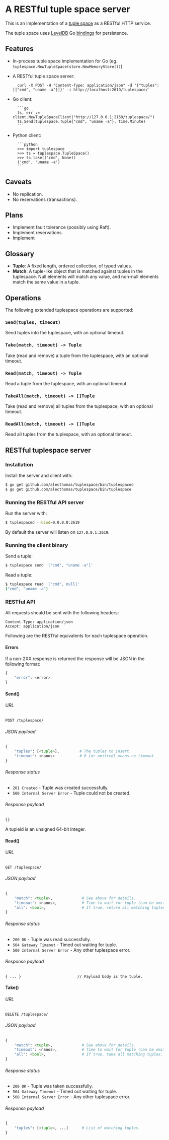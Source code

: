 # A RESTful tuple space server

This is an implementation of a [tuple space](http://www.mcs.anl.gov/~itf/dbpp/text/node44.html) as a RESTful HTTP service.

The tuple space uses [LevelDB](https://code.google.com/p/leveldb/) Go [bindings](https://github.com/jmhodges/levigo) for persistence.

## Features

- In-process tuple space implementation for Go (eg. `tuplespace.NewTupleSpace(store.NewMemoryStore())`)
- A RESTful tuple space server:

		curl -X POST -H "Content-Type: application/json" -d '{"tuples": [["cmd", "uname -a"]]}' -i http://localhost:2619/tuplespace/`

- Go client:

		```go
		ts, err := client.NewTupleSpaceClient("http://127.0.0.1:2169/tuplespace/")
		ts.Send(tuplespace.Tuple{"cmd", "uname -a"}, time.Minute)
		```

- Python client:

		```python
		>>> import tuplespace
		>>> ts = tuplespace.TupleSpace()
		>>> ts.take(('cmd', None))
		('cmd', 'uname -a')
		```

## Caveats

- No replication.
- No reservations (transactions).

## Plans

- Implement fault tolerance (possibly using Raft).
- Implement reservations.
- Implement

## Glossary

- **Tuple**: A fixed length, ordered collection, of typed values.
- **Match**: A tuple-like object that is matched against tuples in the tuplespace. Null elements will match any value, and non-null elements match the same value in a tuple.

## Operations

The following extended tuplespace operations are supported:

### `Send(tuples, timeout)`

Send tuples into the tuplespace, with an optional timeout.

### `Take(match, timeout) -> Tuple`

Take (read and remove) a tuple from the tuplespace, with an optional timeout.

### `Read(match, timeout) -> Tuple`

Read a tuple from the tuplespace, with an optional timeout.

### `TakeAll(match, timeout) -> []Tuple`

Take (read and remove) all tuples from the tuplespace, with an optional timeout.

### `ReadAll(match, timeout) -> []Tuple`

Read all tuples from the tuplespace, with an optional timeout.

## RESTful tuplespace server

### Installation

Install the server and client with:

```bash
$ go get github.com/alecthomas/tuplespace/bin/tuplespaced
$ go get github.com/alecthomas/tuplespace/bin/tuplespace
```

### Running the RESTful API server

Run the server with:

```bash
$ tuplespaced --bind=0.0.0.0:2619
```

By default the server will listen on `127.0.0.1:2619`.

### Running the client binary

Send a tuple:

```bash
$ tuplespace send '["cmd", "uname -a"]'
```

Read a tuple:
```bash
$ tuplespace read '["cmd", null]'
("cmd", "uname -a")
```

### RESTful API

All requests should be sent with the following headers:

```
Content-Type: application/json
Accept: application/json
```

Following are the RESTful equivalents for each tuplespace operation.

#### Errors

If a non-2XX response is returned the response will be JSON in the following format:

```python
{
	"error": <error>
}
```

#### Send()

###### URL

	POST /tuplespace/

###### JSON payload

```python
{
	"tuples": [<tuple>],         # The tuples to insert.
	"timeout": <nanos>           # 0 (or omitted) means no timeout
}
```

###### Response status

- `201 Created` - Tuple was created successfully.
- `500 Internal Server Error` - Tuple could not be created.

###### Response payload

```python
{}
```

A tupleid is an unsigned 64-bit integer.


#### Read()

###### URL

	GET /tuplespace/

###### JSON payload

```python
{
	"match": <tuple>,             # See above for details.
	"timeout": <nanos>,           # Time to wait for tuple (can be omitted to wait indefinitely).
	"all": <bool>,                # If true, return all matching tuples. If omitted or false, return one.
}
```

###### Response status

- `200 OK` - Tuple was read successfully.
- `504 Gateway Timeout` - Timed out waiting for tuple.
- `500 Internal Server Error` - Any other tuplespace error.

###### Response payload

	{ ... }                         // Payload body is the tuple.

#### Take()

###### URL

	DELETE /tuplespace/

###### JSON payload

```python
{
	"match": <tuple>,             # See above for details.
	"timeout": <nanos>,           # Time to wait for tuple (can be omitted to wait indefinitely).
	"all": <bool>,                # If true, take all matching tuples. If omitted or false, take one.
}
```

###### Response status

- `200 OK` - Tuple was taken successfully.
- `504 Gateway Timeout` - Timed out waiting for tuple.
- `500 Internal Server Error` - Any other tuplespace error.

###### Response payload

```python
{
	"tuples": [<tuple>, ...]      # List of matching tuples.
}
```

